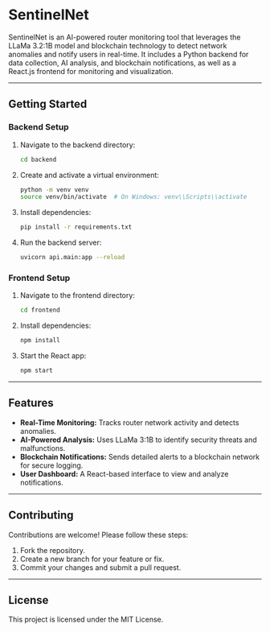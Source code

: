 # SentinelNet

SentinelNet is an AI-powered router monitoring tool that leverages the LLaMa 3.2:1B model and blockchain technology to detect network anomalies and notify users in real-time. It includes a Python backend for data collection, AI analysis, and blockchain notifications, as well as a React.js frontend for monitoring and visualization.

---


## Getting Started

### Backend Setup
1. Navigate to the backend directory:
   ```bash
   cd backend
   ```
2. Create and activate a virtual environment:
   ```bash
   python -m venv venv
   source venv/bin/activate  # On Windows: venv\\Scripts\\activate
   ```
3. Install dependencies:
   ```bash
   pip install -r requirements.txt
   ```
4. Run the backend server:
   ```bash
   uvicorn api.main:app --reload
   ```

### Frontend Setup
1. Navigate to the frontend directory:
   ```bash
   cd frontend
   ```
2. Install dependencies:
   ```bash
   npm install
   ```
3. Start the React app:
   ```bash
   npm start
   ```

---

## Features
- **Real-Time Monitoring:** Tracks router network activity and detects anomalies.
- **AI-Powered Analysis:** Uses LLaMa 3:1B to identify security threats and malfunctions.
- **Blockchain Notifications:** Sends detailed alerts to a blockchain network for secure logging.
- **User Dashboard:** A React-based interface to view and analyze notifications.

---

## Contributing
Contributions are welcome! Please follow these steps:
1. Fork the repository.
2. Create a new branch for your feature or fix.
3. Commit your changes and submit a pull request.

---

## License
This project is licensed under the MIT License.
